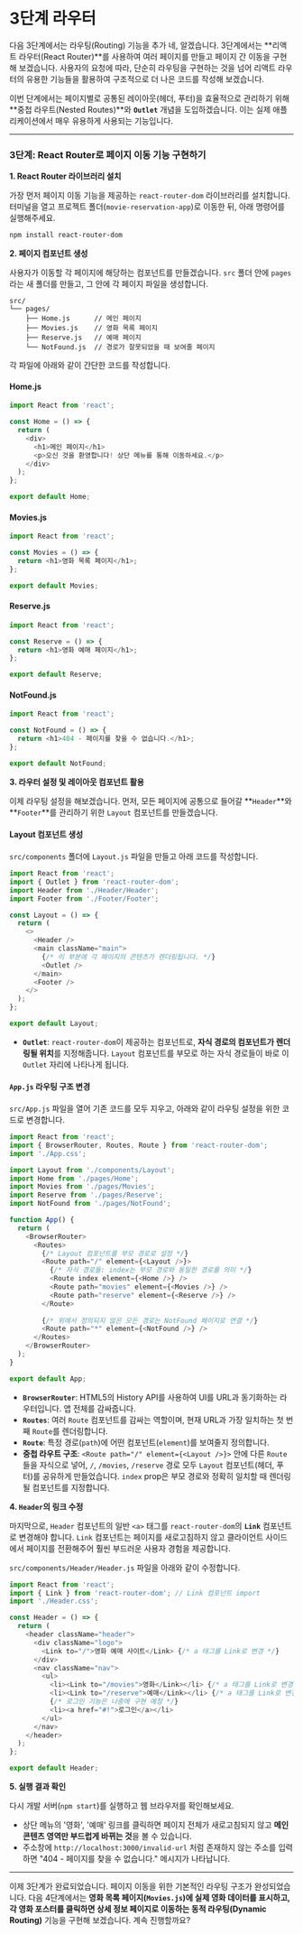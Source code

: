 # 3단계 라우터
다음 3단계에서는 라우팅(Routing) 기능을 추가
네, 알겠습니다. 3단계에서는 \*\*리액트 라우터(React Router)\*\*를 사용하여 여러 페이지를 만들고 페이지 간 이동을 구현해 보겠습니다. 사용자의 요청에 따라, 단순히 라우팅을 구현하는 것을 넘어 리액트 라우터의 유용한 기능들을 활용하여 구조적으로 더 나은 코드를 작성해 보겠습니다.

이번 단계에서는 페이지별로 공통된 레이아웃(헤더, 푸터)을 효율적으로 관리하기 위해 \*\*중첩 라우트(Nested Routes)\*\*와 **`Outlet`** 개념을 도입하겠습니다. 이는 실제 애플리케이션에서 매우 유용하게 사용되는 기능입니다.

-----

### **3단계: React Router로 페이지 이동 기능 구현하기**

**1. React Router 라이브러리 설치**

가장 먼저 페이지 이동 기능을 제공하는 `react-router-dom` 라이브러리를 설치합니다. 터미널을 열고 프로젝트 폴더(`movie-reservation-app`)로 이동한 뒤, 아래 명령어를 실행해주세요.

```bash
npm install react-router-dom
```

**2. 페이지 컴포넌트 생성**

사용자가 이동할 각 페이지에 해당하는 컴포넌트를 만들겠습니다. `src` 폴더 안에 `pages`라는 새 폴더를 만들고, 그 안에 각 페이지 파일을 생성합니다.

```
src/
└── pages/
    ├── Home.js      // 메인 페이지
    ├── Movies.js    // 영화 목록 페이지
    ├── Reserve.js   // 예매 페이지
    └── NotFound.js  // 경로가 잘못되었을 때 보여줄 페이지
```

각 파일에 아래와 같이 간단한 코드를 작성합니다.

#### **Home.js**

```javascript
import React from 'react';

const Home = () => {
  return (
    <div>
      <h1>메인 페이지</h1>
      <p>오신 것을 환영합니다! 상단 메뉴를 통해 이동하세요.</p>
    </div>
  );
};

export default Home;
```

#### **Movies.js**

```javascript
import React from 'react';

const Movies = () => {
  return <h1>영화 목록 페이지</h1>;
};

export default Movies;
```

#### **Reserve.js**

```javascript
import React from 'react';

const Reserve = () => {
  return <h1>영화 예매 페이지</h1>;
};

export default Reserve;
```

#### **NotFound.js**

```javascript
import React from 'react';

const NotFound = () => {
  return <h1>404 - 페이지를 찾을 수 없습니다.</h1>;
};

export default NotFound;
```

**3. 라우터 설정 및 레이아웃 컴포넌트 활용**

이제 라우팅 설정을 해보겠습니다. 먼저, 모든 페이지에 공통으로 들어갈 \*\*`Header`\*\*와 \*\*`Footer`\*\*를 관리하기 위한 `Layout` 컴포넌트를 만들겠습니다.

#### **Layout 컴포넌트 생성**

`src/components` 폴더에 `Layout.js` 파일을 만들고 아래 코드를 작성합니다.

```javascript
import React from 'react';
import { Outlet } from 'react-router-dom';
import Header from './Header/Header';
import Footer from './Footer/Footer';

const Layout = () => {
  return (
    <>
      <Header />
      <main className="main">
        {/* 이 부분에 각 페이지의 콘텐츠가 렌더링됩니다. */}
        <Outlet /> 
      </main>
      <Footer />
    </>
  );
};

export default Layout;
```

  - **`Outlet`**: `react-router-dom`이 제공하는 컴포넌트로, **자식 경로의 컴포넌트가 렌더링될 위치**를 지정해줍니다. `Layout` 컴포넌트를 부모로 하는 자식 경로들이 바로 이 `Outlet` 자리에 나타나게 됩니다.

#### **`App.js` 라우팅 구조 변경**

`src/App.js` 파일을 열어 기존 코드를 모두 지우고, 아래와 같이 라우팅 설정을 위한 코드로 변경합니다.

```javascript
import React from 'react';
import { BrowserRouter, Routes, Route } from 'react-router-dom';
import './App.css';

import Layout from './components/Layout';
import Home from './pages/Home';
import Movies from './pages/Movies';
import Reserve from './pages/Reserve';
import NotFound from './pages/NotFound';

function App() {
  return (
    <BrowserRouter>
      <Routes>
        {/* Layout 컴포넌트를 부모 경로로 설정 */}
        <Route path="/" element={<Layout />}>
          {/* 자식 경로들: index는 부모 경로와 동일한 경로를 의미 */}
          <Route index element={<Home />} /> 
          <Route path="movies" element={<Movies />} />
          <Route path="reserve" element={<Reserve />} />
        </Route>
        
        {/* 위에서 정의되지 않은 모든 경로는 NotFound 페이지로 연결 */}
        <Route path="*" element={<NotFound />} />
      </Routes>
    </BrowserRouter>
  );
}

export default App;
```

  - **`BrowserRouter`**: HTML5의 History API를 사용하여 UI를 URL과 동기화하는 라우터입니다. 앱 전체를 감싸줍니다.
  - **`Routes`**: 여러 `Route` 컴포넌트를 감싸는 역할이며, 현재 URL과 가장 일치하는 첫 번째 `Route`를 렌더링합니다.
  - **`Route`**: 특정 경로(`path`)에 어떤 컴포넌트(`element`)를 보여줄지 정의합니다.
  - **중첩 라우트 구조**: `<Route path="/" element={<Layout />}>` 안에 다른 `Route`들을 자식으로 넣어, `/`, `/movies`, `/reserve` 경로 모두 `Layout` 컴포넌트(헤더, 푸터)를 공유하게 만들었습니다. `index` prop은 부모 경로와 정확히 일치할 때 렌더링될 컴포넌트를 지정합니다.

**4. `Header`의 링크 수정**

마지막으로, `Header` 컴포넌트의 일반 `<a>` 태그를 `react-router-dom`의 **`Link`** 컴포넌트로 변경해야 합니다. `Link` 컴포넌트는 페이지를 새로고침하지 않고 클라이언트 사이드에서 페이지를 전환해주어 훨씬 부드러운 사용자 경험을 제공합니다.

`src/components/Header/Header.js` 파일을 아래와 같이 수정합니다.

```javascript
import React from 'react';
import { Link } from 'react-router-dom'; // Link 컴포넌트 import
import './Header.css';

const Header = () => {
  return (
    <header className="header">
      <div className="logo">
        <Link to="/">영화 예매 사이트</Link> {/* a 태그를 Link로 변경 */}
      </div>
      <nav className="nav">
        <ul>
          <li><Link to="/movies">영화</Link></li> {/* a 태그를 Link로 변경 */}
          <li><Link to="/reserve">예매</Link></li> {/* a 태그를 Link로 변경 */}
          {/* 로그인 기능은 나중에 구현 예정 */}
          <li><a href="#!">로그인</a></li> 
        </ul>
      </nav>
    </header>
  );
};

export default Header;
```

**5. 실행 결과 확인**

다시 개발 서버(`npm start`)를 실행하고 웹 브라우저를 확인해보세요.

  - 상단 메뉴의 '영화', '예매' 링크를 클릭하면 페이지 전체가 새로고침되지 않고 **메인 콘텐츠 영역만 부드럽게 바뀌는 것**을 볼 수 있습니다.
  - 주소창에 `http://localhost:3000/invalid-url` 처럼 존재하지 않는 주소를 입력하면 "404 - 페이지를 찾을 수 없습니다." 메시지가 나타납니다.

-----

이제 3단계가 완료되었습니다. 페이지 이동을 위한 기본적인 라우팅 구조가 완성되었습니다. 다음 4단계에서는 **영화 목록 페이지(`Movies.js`)에 실제 영화 데이터를 표시하고, 각 영화 포스터를 클릭하면 상세 정보 페이지로 이동하는 동적 라우팅(Dynamic Routing)** 기능을 구현해 보겠습니다. 계속 진행할까요?
